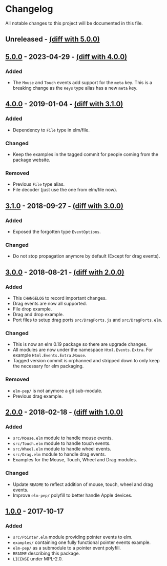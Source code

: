 # Changelog

All notable changes to this project will be documented in this file.

## Unreleased - [(diff with 5.0.0)][diff-unreleased]

## [5.0.0] - 2023-04-29 - [(diff with 4.0.0)][diff-5.0.0]

### Added

- The `Mouse` and `Touch` events add support for the `meta` key.
  This is a breaking change as the `Keys` type alias has a new `meta` key.

## [4.0.0] - 2019-01-04 - [(diff with 3.1.0)][diff-4.0.0]

### Added

- Dependency to `File` type in elm/file.

### Changed

- Keep the examples in the tagged commit for people coming from
  the package website.

### Removed

- Previous `File` type alias.
- File decoder (just use the one from elm/file now).

## [3.1.0] - 2018-09-27 - [(diff with 3.0.0)][diff-3.1.0]

### Added

- Exposed the forgotten type `EventOptions`.

### Changed

- Do not stop propagation anymore by default
  (Except for drag events).

## [3.0.0] - 2018-08-21 - [(diff with 2.0.0)][diff-3.0.0]

### Added

- This `CHANGELOG` to record important changes.
- Drag events are now all supported.
- File drop example.
- Drag and drop example.
- Port files to setup drag ports `src/DragPorts.js` and `src/DragPorts.elm`.

### Changed

- This is now an elm 0.19 package so there are upgrade changes.
- All modules are now under the namespace `Html.Events.Extra`.
  For example `Html.Events.Extra.Mouse`.
- Tagged version commit is orphanned and stripped down
  to only keep the necessary for elm packaging.

### Removed

- `elm-pep/` is not anymore a git sub-module.
- Previous drag example.

## [2.0.0] - 2018-02-18 - [(diff with 1.0.0)][diff-2.0.0]

### Added

- `src/Mouse.elm` module to handle mouse events.
- `src/Touch.elm` module to handle touch events.
- `src/Wheel.elm` module to handle wheel events.
- `src/Drag.elm` module to handle drag events.
- Examples for the Mouse, Touch, Wheel and Drag modules.

### Changed

- Update `README` to reflect addition of mouse, touch, wheel and drag events.
- Improve `elm-pep/` polyfill to better handle Apple devices.

## [1.0.0] - 2017-10-17

### Added

- `src/Pointer.elm` module providing pointer events to elm.
- `examples/` containing one fully functional pointer events example.
- `elm-pep/` as a submodule to a pointer event polyfill.
- `README` describing this package.
- `LICENSE` under MPL-2.0.

[5.0.0]: https://github.com/mpizenberg/elm-pointer-events/releases/tag/5.0.0
[4.0.0]: https://github.com/mpizenberg/elm-pointer-events/releases/tag/4.0.0
[3.1.0]: https://github.com/mpizenberg/elm-pointer-events/releases/tag/3.1.0
[3.0.0]: https://github.com/mpizenberg/elm-pointer-events/releases/tag/3.0.0
[2.0.0]: https://github.com/mpizenberg/elm-pointer-events/releases/tag/2.0.0
[1.0.0]: https://github.com/mpizenberg/elm-pointer-events/releases/tag/1.0.0
[diff-unreleased]: https://github.com/mpizenberg/elm-pointer-events/compare/5.0.0...HEAD
[diff-5.0.0]: https://github.com/mpizenberg/elm-pointer-events/compare/4.0.0...5.0.0
[diff-4.0.0]: https://github.com/mpizenberg/elm-pointer-events/compare/3.1.0...4.0.0
[diff-3.1.0]: https://github.com/mpizenberg/elm-pointer-events/compare/3.0.0...3.1.0
[diff-3.0.0]: https://github.com/mpizenberg/elm-pointer-events/compare/2.0.0...3.0.0
[diff-2.0.0]: https://github.com/mpizenberg/elm-pointer-events/compare/1.0.0...2.0.0
